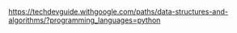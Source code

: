 https://techdevguide.withgoogle.com/paths/data-structures-and-algorithms/?programming_languages=python


